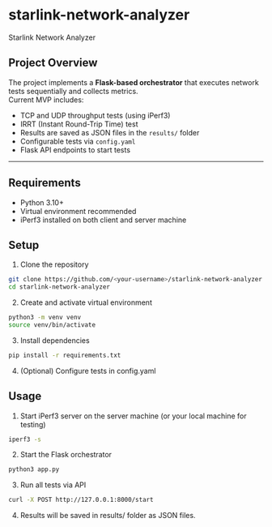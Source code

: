 # starlink-network-analyzer
Starlink Network Analyzer

## Project Overview

The project implements a **Flask-based orchestrator** that executes network tests sequentially and collects metrics.  
Current MVP includes:

- TCP and UDP throughput tests (using iPerf3)
- IRRT (Instant Round-Trip Time) test
- Results are saved as JSON files in the `results/` folder
- Configurable tests via `config.yaml`
- Flask API endpoints to start tests

---

## Requirements

- Python 3.10+
- Virtual environment recommended
- iPerf3 installed on both client and server machine

## Setup

1. Clone the repository
```bash
git clone https://github.com/<your-username>/starlink-network-analyzer.git
cd starlink-network-analyzer
```

2. Create and activate virtual environment
```bash
python3 -m venv venv
source venv/bin/activate
```

3. Install dependencies
```bash
pip install -r requirements.txt
```

4. (Optional) Configure tests in config.yaml


## Usage

1. Start iPerf3 server on the server machine (or your local machine for testing)
```bash
iperf3 -s
```

2. Start the Flask orchestrator
```bash
python3 app.py
```

3. Run all tests via API
```bash
curl -X POST http://127.0.0.1:8000/start
```

4. Results will be saved in results/ folder as JSON files.